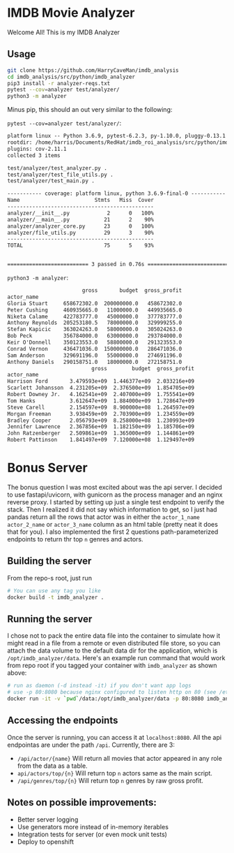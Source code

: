 # IMDB Movie Analyzer

Welcome All! This is my IMDB Analyzer

## Usage

```sh
git clone https://github.com/HarryCaveMan/imdb_analysis
cd imdb_analysis/src/python/imdb_analyzer
pip3 install -r analyzer-reqs.txt
pytest --cov=analyzer test/analyzer/
python3 -m analyzer
```

Minus pip, this should an out very similar to the following:

`pytest --cov=analyzer test/analyzer/`:
```txt
platform linux -- Python 3.6.9, pytest-6.2.3, py-1.10.0, pluggy-0.13.1
rootdir: /home/harris/Documents/RedHat/imdb_roi_analysis/src/python/imdb_analyzer
plugins: cov-2.11.1
collected 3 items

test/analyzer/test_analyzer.py .                                                                                          [ 33%]
test/analyzer/test_file_utils.py .                                                                                        [ 66%]
test/analyzer/test_main.py .                                                                                              [100%]

----------- coverage: platform linux, python 3.6.9-final-0 -----------
Name                        Stmts   Miss  Cover
-----------------------------------------------
analyzer/__init__.py            2      0   100%
analyzer/__main__.py           21      2    90%
analyzer/analyzer_core.py      23      0   100%
analyzer/file_utils.py         29      3    90%
-----------------------------------------------
TOTAL                          75      5    93%


========================== 3 passed in 0.76s ==========================
```

`python3 -m analyzer`:
```txt
                        gross       budget  gross_profit
actor_name
Gloria Stuart     658672302.0  200000000.0   458672302.0
Peter Cushing     460935665.0   11000000.0   449935665.0
Niketa Calame     422783777.0   45000000.0   377783777.0
Anthony Reynolds  205253180.5   78000000.0   329999255.0
Stefan Kapicic    363024263.0   58000000.0   305024263.0
Bob Peck          356784000.0   63000000.0   293784000.0
Keir O'Donnell    350123553.0   58800000.0   291323553.0
Conrad Vernon     436471036.0  150000000.0   286471036.0
Sam Anderson      329691196.0   55000000.0   274691196.0
Anthony Daniels   290158751.0   18000000.0   272158751.0
                           gross        budget  gross_profit
actor_name
Harrison Ford       3.479593e+09  1.446377e+09  2.033216e+09
Scarlett Johansson  4.231205e+09  2.376500e+09  1.854705e+09
Robert Downey Jr.   4.162541e+09  2.407000e+09  1.755541e+09
Tom Hanks           3.612647e+09  1.884000e+09  1.728647e+09
Steve Carell        2.154597e+09  8.900000e+08  1.264597e+09
Morgan Freeman      3.938459e+09  2.703900e+09  1.234559e+09
Bradley Cooper      2.056793e+09  8.258000e+08  1.230993e+09
Jennifer Lawrence   2.367856e+09  1.182150e+09  1.185706e+09
John Ratzenberger   2.509861e+09  1.365000e+09  1.144861e+09
Robert Pattinson    1.841497e+09  7.120000e+08  1.129497e+09
```

# Bonus Server

The bonus question I was most excited about was the api server. I decided to use fastapi/uvicorn, with gunicorn as the process manager and an nginx reverse proxy. I started by setting up just a single test endpoint to verify the stack. Then I realized it did not say which information to get, so I just had pandas return all the rows that actor was in either the `actor_1_name` `actor_2_name` or `actor_3_name` column as an html table (pretty neat it does that for you). I also implemented the first 2 questions path-parameterized endpoints to return thr top `n` genres and actors.

## Building the server

From the repo-s root, just run 

```sh
# You can use any tag you like
docker build -t imdb_analyzer .
```

## Running the server

I chose not to pack the entire data file into the container to simulate how it might read in a file from a remote or even distributed file store, so you can attach the data volume to the default data dir for the application, which is `/opt/imdb_analyzer/data`. Here's an example run command that would work from repo root if you tagged your container with `imdb_analyzer` as shown above:

```sh
# run as daemon (-d instead -it) if you don't want app logs
# use -p 80:8080 because nginx configured to listen http on 80 (see /etc/ngix/nginx.conf in repo)
docker run -it -v `pwd`/data:/opt/imdb_analyzer/data -p 80:8080 imdb_analyzer
```

## Accessing the endpoints
Once the server is running, you can access it at `localhost:8080`. All the api endpointas are under the path `/api`. Currently, there are 3:

- `/api/actor/{name}` Will return all movies that actor appeared in any role from the data as a table.
- `api/actors/top/{n}` Will return top `n` actors same as the main script.
- `/api/genres/top/{n}` Will return top `n` genres by raw gross profit.


## Notes on possible improvements:

- Better server logging
- Use generators more instead of in-memory iterables
- Integration tests for server (or even mock unit tests)
- Deploy to openshift